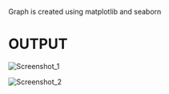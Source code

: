 Graph is created using matplotlib and seaborn

# OUTPUT

![Screenshot_1](https://user-images.githubusercontent.com/64541739/150788106-1240916c-6239-44f0-afa1-3386784c8eaa.png)

![Screenshot_2](https://user-images.githubusercontent.com/64541739/150788093-87da69dd-acfb-4b88-aeae-7b89e6594631.png)
